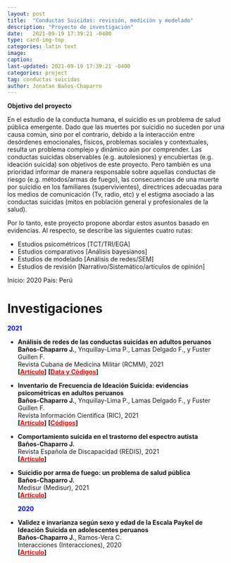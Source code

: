 ```yaml
---
layout: post
title:  "Conductas Suicidas: revisión, medición y modelado"
description: "Proyecto de investigación"
date:   2021-09-19 17:39:21 -0400
type: card-img-top
categories: latin text
image: 
caption:
last-updated: 2021-09-19 17:39:21 -0400
categories: project
tag: conductas suicidas
author: Jonatan Baños-Chaparro
---
```


**Objetivo del proyecto**

En el estudio de la conducta humana, el suicidio es un problema de salud pública emergente. Dado que las muertes por suicidio no suceden por una causa común, sino por el contrario, debido a la interacción entre desórdenes emocionales, físicos, problemas sociales y contextuales, resulta un problema complejo y dinámico aún por comprender. Las conductas suicidas observables (e.g. autolesiones) y encubiertas (e.g. ideación suicida) son objetivos de este proyecto. Pero también es una prioridad informar de manera responsable sobre aquellas conductas de riesgo (e.g. métodos/armas de fuego), las consecuencias de una muerte por suicidio en los familiares (supervivientes), directrices adecuadas para los medios de comunicación (Tv, radio, etc) y el estigma asociado a las conductas suicidas (mitos en población general y profesionales de la salud).

Por lo tanto, este proyecto propone abordar estos asuntos basado en evidencias. Al respecto, se describe las siguientes cuatro rutas:

- Estudios psicométricos [TCT/TRI/EGA]
- Estudios comparativos [Análisis bayesianos]
- Estudios de modelado [Análisis de redes/SEM]
- Estudios de revisión [Narrativo/Sistemático/artículos de opinión]

Inicio: 2020
País: Perú

# Investigaciones

  **<font color=blue>2021</font>**


+ **Análisis de redes de las conductas suicidas en adultos peruanos**<br/>
  **Baños-Chaparro J.**, Ynquillay-Lima P., Lamas Delgado F., y Fuster Guillen F.<br/>
  Revista Cubana de Medicina Militar (RCMM), 2021<br/>
  **[[<font color=red>Artículo</font>](http://www.revmedmilitar.sld.cu/index.php/mil/article/view/1450)]** **[[<font color=red>Data y Códigos</font>](https://osf.io/v954z/)]**

+ **Inventario de Frecuencia de Ideación Suicida: evidencias psicométricas en adultos peruanos**<br/>
  **Baños-Chaparro J.**, Ynquillay-Lima P., Lamas Delgado F., y Fuster Guillen F.<br/>
  Revista Información Científica (RIC), 2021<br/>
  **[[<font color=red>Artículo</font>](http://www.revinfcientifica.sld.cu/index.php/ric/article/view/3507)]** **[[<font color=red>Códigos</font>](https://osf.io/3an8q/)]**

+ **Comportamiento suicida en el trastorno del espectro autista**<br/>
  **Baños-Chaparro J.**<br/>
  Revista Española de Discapacidad (REDIS), 2021<br/>
  **[[<font color=red>Artículo</font>](https://www.cedd.net/redis/index.php/redis/article/view/747)]**

+ **Suicidio por arma de fuego: un problema de salud pública**<br/>
  **Baños-Chaparro J.**<br/>
  Medisur (Medisur), 2021<br/>
  **[[<font color=red>Artículo</font>](http://medisur.sld.cu/index.php/medisur/article/view/4973)]**


  **<font color=blue>2020</font>**


+ **Validez e invarianza según sexo y edad de la Escala Paykel de Ideación Suicida en adolescentes peruanos**<br/>
  **Baños-Chaparro J.**, Ramos-Vera C.<br/>
  Interacciones (Interacciones), 2020<br/>
  **[[<font color=red>Artículo</font>](https://www.ojs.revistainteracciones.com/index.php/rin/article/view/96)]**
